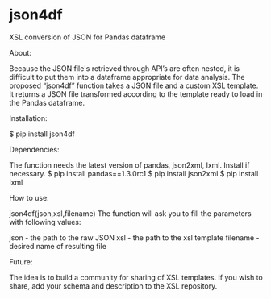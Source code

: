 # json4df
XSL conversion of JSON for Pandas dataframe

About:

Because the JSON file's retrieved through API’s are often nested, it is
difficult to put them into a dataframe appropriate for data analysis.
The proposed “json4df” function takes a JSON file and a custom XSL
template. It returns a JSON file transformed according to the template
ready to load in the Pandas dataframe.

Installation:

\$ pip install json4df

Dependencies:

The function needs the latest version of pandas, json2xml, lxml. Install
if necessary. \$ pip install pandas==1.3.0rc1 \$ pip install json2xml \$
pip install lxml

How to use:

json4df(json,xsl,filename) The function will ask you to fill the
parameters with following values:

json - the path to the raw JSON xsl - the path to the xsl template
filename - desired name of resulting file

Future:

The idea is to build a community for sharing of XSL templates. If you
wish to share, add your schema and description to the XSL repository.

